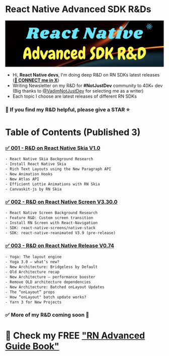 # React Native Advanced SDK R&Ds

![](./images/home.png)

- Hi, **React Native devs**, I'm doing deep R&D on RN SDKs latest releases (**[🐥 CONNECT me in X](https://twitter.com/anis_RNCore)**)
- Writing Newsletter on my R&D for **#NotJustDev** community to 40K+ dev (Big thanks to [@VadimNotJustDev](https://twitter.com/VadimNotJustDev) for selecting me as a writer)
- Each topic I choose are latest releases of different RN SDKs

### 🙏 If you find my R&D helpful, please give a STAR ⭐️

# Table of Contents (Published 3)

### [✅ 001 - R&D on React Native Skia V1.0](https://github.com/anisurrahman072/NotJustDevNewsLetter/blob/master/ReactNativeSkia1.0.md)

    - React Native Skia Background Research
    - Install React Native Skia
    - Rich Text Layouts using the New Paragraph API
    - New Animation Hooks
    - New Atlas API
    - Efficient Lottie Animations with RN Skia
    - Canvaskit-js by RN Skia

### [✅ 002 - R&D on React Native Screen V3.30.0](https://github.com/anisurrahman072/NotJustDevNewsLetter/blob/master/ReactNativeScreen3.30.md)

    - React Native Screen Background Research
    - Feature R&D: Custom screen transition
    - Install RN Screen with React-Navigation
    - SDK: react-native-screens/native-stack
    - SDK: react-native-reanimated V3.9 (pre-release)

### [✅ 003 - R&D on React Native Release V0.74](https://github.com/anisurrahman072/React-Native-SDK-Research/blob/master/ReactNativeV0.74.md)

    - Yoga: The layout engine
    - Yoga 3.0 — what’s new?
    - New Architecture: Bridgeless by Default
    - Old Architecture recap
    - New Architecture — performance booster
    - Remove OLD architecture dependencies
    - New Architecture: Batched onLayout Updates
    - The “onLayout” props
    - How “onLayout" batch update works?
    - Yarn 3 for New Projects

### ✅ More of my R&D coming soon 🚀

# 🚀 Check my FREE ["RN Advanced Guide Book"](https://github.com/anisurrahman072/React-Native-Advanced-Guide)
